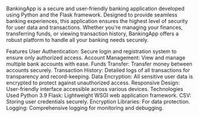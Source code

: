 
BankingApp is a secure and user-friendly banking application developed using Python and the Flask framework. Designed to provide seamless banking experiences,
this application ensures the highest level of security for user data and transactions. Whether you're managing your finances, transferring funds, or viewing
transaction history, BankingApp offers a robust platform to handle all your banking needs securely.

Features
User Authentication: Secure login and registration system to ensure only authorized access.
Account Management: View and manage multiple bank accounts with ease.
Funds Transfer: Transfer money between accounts securely.
Transaction History: Detailed logs of all transactions for transparency and record-keeping.
Data Encryption: All sensitive user data is encrypted to protect against unauthorized access.
Responsive Design: User-friendly interface accessible across various devices.
Technologies Used
Python 3.9
Flask: Lightweight WSGI web application framework.
CSV: Storing user credentials securely.
Encryption Libraries: For data protection.
Logging: Comprehensive logging for monitoring and debugging.
